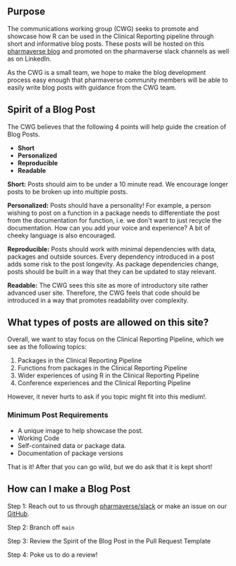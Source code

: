 ## Purpose

The communications working group (CWG) seeks to promote and showcase how R can be used in the Clinical Reporting pipeline through short and informative blog posts.  These posts will be hosted on this [pharmaverse blog](https://pharmaverse.github.io/comms_wg/) and promoted on the pharmaverse slack channels as well as on LinkedIn.

As the CWG is a small team, we hope to make the blog development process easy enough that pharmaverse community members will be able to easily write blog posts with guidance from the CWG team.

## Spirit of a Blog Post

The CWG believes that the following 4 points will help guide the creation of Blog Posts. 

* **Short**
* **Personalized**
* **Reproducible**
* **Readable**  

**Short:** Posts should aim to be under a 10 minute read. We encourage longer posts to be broken up into multiple posts.  

**Personalized:** Posts should have a personality! For example, a person wishing to post on a function in a package needs to differentiate the post from the documentation for function, i.e. we don't want to just recycle the documentation. How can you add your voice and experience? A bit of cheeky language is also encouraged.

**Reproducible:**  Posts should work with minimal dependencies with data, packages and outside sources. Every dependency introduced in a post adds some risk to the post longevity. As package dependencies change, posts should be built in a way that they can be updated to stay relevant.

**Readable:** The CWG sees this site as more of introductory site rather advanced user site. Therefore, the CWG feels that code should be introduced in a way that promotes readability over complexity. 


## What types of posts are allowed on this site?

Overall, we want to stay focus on the Clinical Reporting Pipeline, which we see as the following topics:

1) Packages in the Clinical Reporting Pipeline
2) Functions from packages in the Clinical Reporting Pipeline
3) Wider experiences of using R in the Clinical Reporting Pipeline
4) Conference experiences and the Clinical Reporting Pipeline

However, it never hurts to ask if you topic might fit into this medium!.

### Minimum Post Requirements

  * A unique image to help showcase the post.
  * Working Code
  * Self-contained data or package data.
  * Documentation of package versions

That is it! After that you can go wild, but we do ask that it is kept short!

## How can I make a Blog Post

Step 1: Reach out to us through [pharmaverse/slack](pharmaverse.slack.com
) or make an issue on our [GitHub](https://github.com/pharmaverse/comms_wg/issues).

Step 2: Branch off `main`

Step 3: Review the Spirit of the Blog Post in the Pull Request Template

Step 4: Poke us to do a review!  


